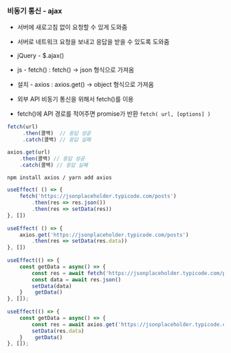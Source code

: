 
### 비동기 통신 - ajax
- 서버에 새로고침 없이 요청할 수 있게 도와줌
- 서버로 네트워크 요청을 보내고 응답을 받을 수 있도록 도와줌

- jQuery - $.ajax()
- js - fetch() : fetch() -> json 형식으로 가져옴
- 설치 - axios : axios.get() -> object 형식으로 가져옴 

- 외부 API 비동기 통신을 위해서 fetch()를 이용
- fetch()에 API 경로를 적어주면 promise가 반환 `fetch( url, [options] )`
``` typescript
fetch(url)
	 .then(콜백)  // 응답 성공
	 .catch(콜백) // 응답 실패

axios.get(url) 
	.then(콜백) // 응답 성공 
	.catch(콜백) // 응답 실패
```

```cmd
npm install axios / yarn add axios
```

```typescript
useEffect( () => {  
    fetch('https://jsonplaceholder.typicode.com/posts')  
        .then(res => res.json())  
        .then(res => setData(res))  
}, [])  
  
useEffect( () => {  
    axios.get('https://jsonplaceholder.typicode.com/posts')  
        .then(res => setData(res.data))  
}, [])  
  
useEffect(() => {  
    const getData = async() => {  
        const res = await fetch('https://jsonplaceholder.typicode.com/posts')  
        const data = await res.json()  
        setData(data)  
    }    getData()  
}, []);  
  
useEffect(() => {  
    const getData = async() => {  
        const res = await axios.get('https://jsonplaceholder.typicode.com/posts')  
        setData(res.data)  
    }    getData()  
}, []);
```